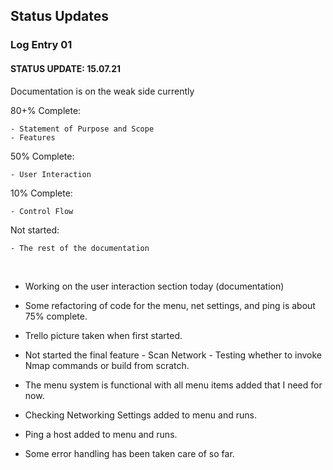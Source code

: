 ## Status Updates


### Log Entry 01

#### STATUS UPDATE: 15.07.21

Documentation is on the weak side currently

80+% Complete:
    
    - Statement of Purpose and Scope
    - Features

50% Complete:
    
    - User Interaction

10% Complete:
    
    - Control Flow

Not started:
    
    - The rest of the documentation

<br />

- Working on the user interaction section today (documentation)

- Some refactoring of code for the menu, net settings, and ping is about 75% complete.

- Trello picture taken when first started.

- Not started the final feature - Scan Network - Testing whether to invoke Nmap commands or build from scratch.

- The menu system is functional with all menu items added that I need for now.

- Checking Networking Settings added to menu and runs.

- Ping a host added to menu and runs.

- Some error handling has been taken care of so far.